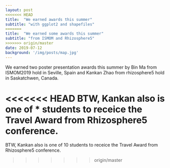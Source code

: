 ```yaml
---
layout: post
<<<<<<< HEAD
title:  "We earned awards this summer"
subtitle: "with ggplot2 and shapefiles"
=======
title:  "We earned some awards this summer"
subtitle: "from ISMOM and Rhizosphere5"
>>>>>>> origin/master
date: 2019-07-12  
background: '/img/posts/map.jpg'
---
```

   
We earned two poster presentation awards this summer by Bin Ma from ISMOM2019 hold in Seville, Spain and Kankan Zhao from rhizosphere5 hold in Saskatchwen, Canada.

<<<<<<< HEAD
BTW, Kankan also is one of *  students to receice the Travel Award from Rhizosphere5 conference.
=======
BTW, Kankan also is one of 10 students to receice the Travel Award from Rhizosphere5 conference.
>>>>>>> origin/master


